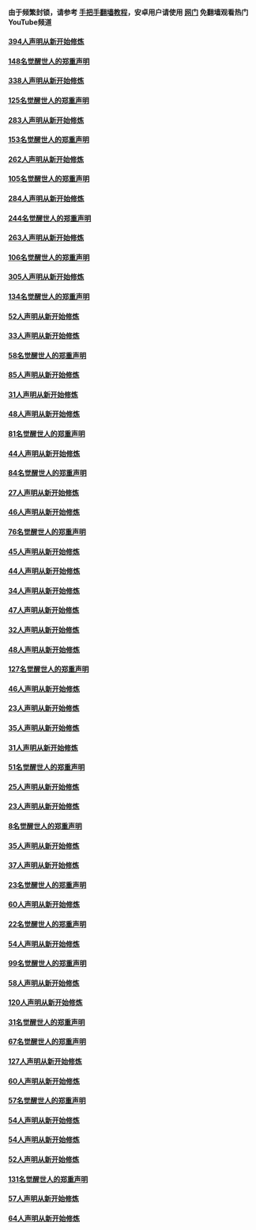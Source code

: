 #### 由于频繁封锁，请参考 [手把手翻墙教程](https://github.com/gfw-breaker/guides/wiki/)，安卓用户请使用 [网门](https://github.com/gfw-breaker/nogfw/blob/master/dl.md?t=05040400) 免翻墙观看热门YouTube频道 

#### [394人声明从新开始修炼](../pages/91/423914.md?t=05040400) 

#### [148名觉醒世人的郑重声明](../pages/91/423913.md?t=05040400) 

#### [338人声明从新开始修炼](../pages/91/423540.md?t=05040400) 

#### [125名觉醒世人的郑重声明](../pages/91/423539.md?t=05040400) 

#### [283人声明从新开始修炼](../pages/91/423296.md?t=05040400) 

#### [153名觉醒世人的郑重声明](../pages/91/423295.md?t=05040400) 

#### [262人声明从新开始修炼](../pages/91/423004.md?t=05040400) 

#### [105名觉醒世人的郑重声明](../pages/91/423003.md?t=05040400) 

#### [284人声明从新开始修炼](../pages/91/422707.md?t=05040400) 

#### [244名觉醒世人的郑重声明](../pages/91/422706.md?t=05040400) 

#### [263人声明从新开始修炼](../pages/91/422553.md?t=05040400) 

#### [106名觉醒世人的郑重声明](../pages/91/422552.md?t=05040400) 

#### [305人声明从新开始修炼](../pages/91/422153.md?t=05040400) 

#### [134名觉醒世人的郑重声明](../pages/91/422152.md?t=05040400) 

#### [52人声明从新开始修炼](../pages/91/421846.md?t=05040400) 

#### [33人声明从新开始修炼](../pages/91/421804.md?t=05040400) 

#### [58名觉醒世人的郑重声明](../pages/91/421845.md?t=05040400) 

#### [85人声明从新开始修炼](../pages/91/421769.md?t=05040400) 

#### [31人声明从新开始修炼](../pages/91/421763.md?t=05040400) 

#### [48人声明从新开始修炼](../pages/91/421605.md?t=05040400) 

#### [81名觉醒世人的郑重声明](../pages/91/421656.md?t=05040400) 

#### [44人声明从新开始修炼](../pages/91/421544.md?t=05040400) 

#### [84名觉醒世人的郑重声明](../pages/91/421543.md?t=05040400) 

#### [27人声明从新开始修炼](../pages/91/421465.md?t=05040400) 

#### [46人声明从新开始修炼](../pages/91/421454.md?t=05040400) 

#### [76名觉醒世人的郑重声明](../pages/91/421453.md?t=05040400) 

#### [45人声明从新开始修炼](../pages/91/421452.md?t=05040400) 

#### [44人声明从新开始修炼](../pages/91/421422.md?t=05040400) 

#### [34人声明从新开始修炼](../pages/91/421322.md?t=05040400) 

#### [47人声明从新开始修炼](../pages/91/421264.md?t=05040400) 

#### [32人声明从新开始修炼](../pages/91/421225.md?t=05040400) 

#### [48人声明从新开始修炼](../pages/91/421202.md?t=05040400) 

#### [127名觉醒世人的郑重声明](../pages/91/421224.md?t=05040400) 

#### [46人声明从新开始修炼](../pages/91/421203.md?t=05040400) 

#### [23人声明从新开始修炼](../pages/91/421138.md?t=05040400) 

#### [35人声明从新开始修炼](../pages/91/421122.md?t=05040400) 

#### [31人声明从新开始修炼](../pages/91/421081.md?t=05040400) 

#### [51名觉醒世人的郑重声明](../pages/91/421080.md?t=05040400) 

#### [25人声明从新开始修炼](../pages/91/421020.md?t=05040400) 

#### [23人声明从新开始修炼](../pages/91/420884.md?t=05040400) 

#### [8名觉醒世人的郑重声明](../pages/91/420883.md?t=05040400) 

#### [35人声明从新开始修炼](../pages/91/420809.md?t=05040400) 

#### [37人声明从新开始修炼](../pages/91/420766.md?t=05040400) 

#### [23名觉醒世人的郑重声明](../pages/91/420765.md?t=05040400) 

#### [60人声明从新开始修炼](../pages/91/420727.md?t=05040400) 

#### [22名觉醒世人的郑重声明](../pages/91/420726.md?t=05040400) 

#### [54人声明从新开始修炼](../pages/91/420529.md?t=05040400) 

#### [99名觉醒世人的郑重声明](../pages/91/420528.md?t=05040400) 

#### [58人声明从新开始修炼](../pages/91/420198.md?t=05040400) 

#### [120人声明从新开始修炼](../pages/91/420141.md?t=05040400) 

#### [31名觉醒世人的郑重声明](../pages/91/420197.md?t=05040400) 

#### [67名觉醒世人的郑重声明](../pages/91/420140.md?t=05040400) 

#### [127人声明从新开始修炼](../pages/91/420082.md?t=05040400) 

#### [60人声明从新开始修炼](../pages/91/420081.md?t=05040400) 

#### [57名觉醒世人的郑重声明](../pages/91/420080.md?t=05040400) 

#### [54人声明从新开始修炼](../pages/91/419533.md?t=05040400) 

#### [54人声明从新开始修炼](../pages/91/419532.md?t=05040400) 

#### [52人声明从新开始修炼](../pages/91/419531.md?t=05040400) 

#### [131名觉醒世人的郑重声明](../pages/91/419530.md?t=05040400) 

#### [57人声明从新开始修炼](../pages/91/419430.md?t=05040400) 

#### [64人声明从新开始修炼](../pages/91/419429.md?t=05040400) 

